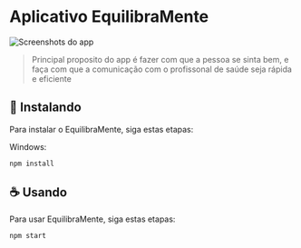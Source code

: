 # Aplicativo EquilibraMente

<img src="https://i.imgur.com/Uig3daI.png" alt="Screenshots do app">

> Principal proposito do app é fazer com que a pessoa se sinta bem, e faça com que a comunicação com o profissonal de saúde seja rápida e eficiente

## 🚀 Instalando

Para instalar o EquilibraMente, siga estas etapas:

Windows:

```
npm install
```

## ☕ Usando

Para usar EquilibraMente, siga estas etapas:

```
npm start
```
